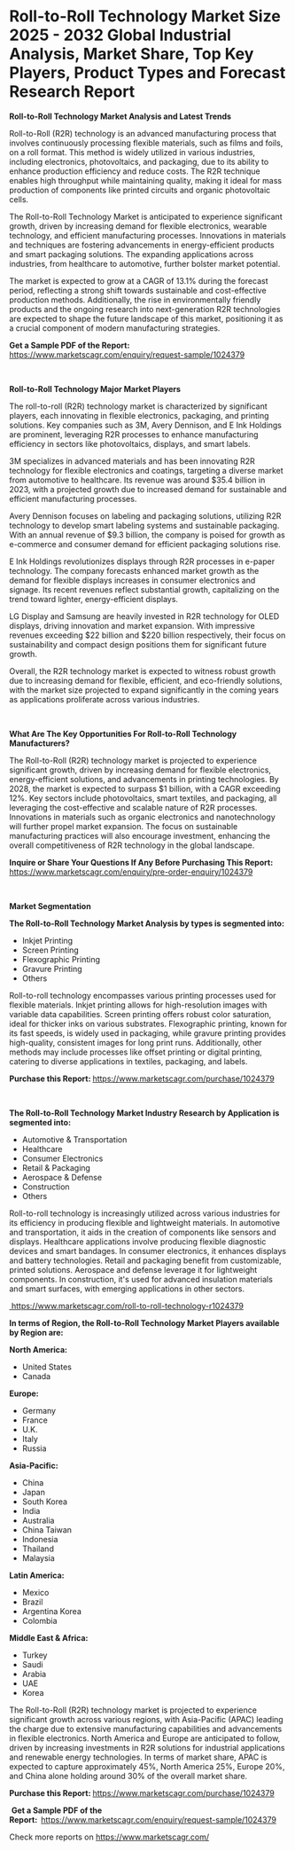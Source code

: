 <p><h1>Roll-to-Roll Technology Market Size 2025 - 2032 Global Industrial Analysis, Market Share, Top Key Players, Product Types and Forecast Research Report</h1></p><p><strong>Roll-to-Roll Technology Market Analysis and Latest Trends</strong></p>
<p><p>Roll-to-Roll (R2R) technology is an advanced manufacturing process that involves continuously processing flexible materials, such as films and foils, on a roll format. This method is widely utilized in various industries, including electronics, photovoltaics, and packaging, due to its ability to enhance production efficiency and reduce costs. The R2R technique enables high throughput while maintaining quality, making it ideal for mass production of components like printed circuits and organic photovoltaic cells.</p><p>The Roll-to-Roll Technology Market is anticipated to experience significant growth, driven by increasing demand for flexible electronics, wearable technology, and efficient manufacturing processes. Innovations in materials and techniques are fostering advancements in energy-efficient products and smart packaging solutions. The expanding applications across industries, from healthcare to automotive, further bolster market potential.</p><p>The market is expected to grow at a CAGR of 13.1% during the forecast period, reflecting a strong shift towards sustainable and cost-effective production methods. Additionally, the rise in environmentally friendly products and the ongoing research into next-generation R2R technologies are expected to shape the future landscape of this market, positioning it as a crucial component of modern manufacturing strategies.</p></p>
<p><strong>Get a Sample PDF of the Report:&nbsp;</strong> <a href="https://www.marketscagr.com/enquiry/request-sample/1024379?utm_campaign=2299&utm_medium=2&utm_source=Github&utm_content=ia&utm_term=25022025&utm_id=roll-to-roll-technology">https://www.marketscagr.com/enquiry/request-sample/1024379</a></p>
<p>&nbsp;</p>
<p><strong>Roll-to-Roll Technology Major Market Players</strong></p>
<p><p>The roll-to-roll (R2R) technology market is characterized by significant players, each innovating in flexible electronics, packaging, and printing solutions. Key companies such as 3M, Avery Dennison, and E Ink Holdings are prominent, leveraging R2R processes to enhance manufacturing efficiency in sectors like photovoltaics, displays, and smart labels.</p><p>3M specializes in advanced materials and has been innovating R2R technology for flexible electronics and coatings, targeting a diverse market from automotive to healthcare. Its revenue was around $35.4 billion in 2023, with a projected growth due to increased demand for sustainable and efficient manufacturing processes.</p><p>Avery Dennison focuses on labeling and packaging solutions, utilizing R2R technology to develop smart labeling systems and sustainable packaging. With an annual revenue of $9.3 billion, the company is poised for growth as e-commerce and consumer demand for efficient packaging solutions rise.</p><p>E Ink Holdings revolutionizes displays through R2R processes in e-paper technology. The company forecasts enhanced market growth as the demand for flexible displays increases in consumer electronics and signage. Its recent revenues reflect substantial growth, capitalizing on the trend toward lighter, energy-efficient displays.</p><p>LG Display and Samsung are heavily invested in R2R technology for OLED displays, driving innovation and market expansion. With impressive revenues exceeding $22 billion and $220 billion respectively, their focus on sustainability and compact design positions them for significant future growth.</p><p>Overall, the R2R technology market is expected to witness robust growth due to increasing demand for flexible, efficient, and eco-friendly solutions, with the market size projected to expand significantly in the coming years as applications proliferate across various industries.</p></p>
<p>&nbsp;</p>
<p><strong>What Are The Key Opportunities For Roll-to-Roll Technology Manufacturers?</strong></p>
<p><p>The Roll-to-Roll (R2R) technology market is projected to experience significant growth, driven by increasing demand for flexible electronics, energy-efficient solutions, and advancements in printing technologies. By 2028, the market is expected to surpass $1 billion, with a CAGR exceeding 12%. Key sectors include photovoltaics, smart textiles, and packaging, all leveraging the cost-effective and scalable nature of R2R processes. Innovations in materials such as organic electronics and nanotechnology will further propel market expansion. The focus on sustainable manufacturing practices will also encourage investment, enhancing the overall competitiveness of R2R technology in the global landscape.</p></p>
<p><strong>Inquire or Share Your Questions If Any Before Purchasing This Report:</strong> <a href="https://www.marketscagr.com/enquiry/pre-order-enquiry/1024379?utm_campaign=2299&utm_medium=2&utm_source=Github&utm_content=ia&utm_term=25022025&utm_id=roll-to-roll-technology">https://www.marketscagr.com/enquiry/pre-order-enquiry/1024379</a></p>
<p>&nbsp;</p>
<p><strong>Market Segmentation</strong></p>
<p><strong>The Roll-to-Roll Technology Market Analysis by types is segmented into:</strong></p>
<p><ul><li>Inkjet Printing</li><li>Screen Printing</li><li>Flexographic Printing</li><li>Gravure Printing</li><li>Others</li></ul></p>
<p><p>Roll-to-roll technology encompasses various printing processes used for flexible materials. Inkjet printing allows for high-resolution images with variable data capabilities. Screen printing offers robust color saturation, ideal for thicker inks on various substrates. Flexographic printing, known for its fast speeds, is widely used in packaging, while gravure printing provides high-quality, consistent images for long print runs. Additionally, other methods may include processes like offset printing or digital printing, catering to diverse applications in textiles, packaging, and labels.</p></p>
<p><strong>Purchase this Report:&nbsp;</strong><a href="https://www.marketscagr.com/purchase/1024379?utm_campaign=2299&utm_medium=2&utm_source=Github&utm_content=ia&utm_term=25022025&utm_id=roll-to-roll-technology">https://www.marketscagr.com/purchase/1024379</a></p>
<p>&nbsp;</p>
<p><strong>The Roll-to-Roll Technology Market Industry Research by Application is segmented into:</strong></p>
<p><ul><li>Automotive & Transportation</li><li>Healthcare</li><li>Consumer Electronics</li><li>Retail & Packaging</li><li>Aerospace & Defense</li><li>Construction</li><li>Others</li></ul></p>
<p><p>Roll-to-roll technology is increasingly utilized across various industries for its efficiency in producing flexible and lightweight materials. In automotive and transportation, it aids in the creation of components like sensors and displays. Healthcare applications involve producing flexible diagnostic devices and smart bandages. In consumer electronics, it enhances displays and battery technologies. Retail and packaging benefit from customizable, printed solutions. Aerospace and defense leverage it for lightweight components. In construction, it's used for advanced insulation materials and smart surfaces, with emerging applications in other sectors.</p></p>
<p><a href="https://www.marketscagr.com/roll-to-roll-technology-r1024379?utm_campaign=2299&utm_medium=2&utm_source=Github&utm_content=ia&utm_term=25022025&utm_id=roll-to-roll-technology">&nbsp;https://www.marketscagr.com/roll-to-roll-technology-r1024379</a></p>
<p><strong>In terms of Region, the Roll-to-Roll Technology Market Players available by Region are:</strong></p>
<p>
    <p> <strong> North America: </strong>
        <ul>
            <li>United States</li>
            <li>Canada</li>
        </ul>
        </p> 
    <p> <strong> Europe: </strong>
        <ul>
            <li>Germany</li>
            <li>France</li>
            <li>U.K.</li>
            <li>Italy</li>
            <li>Russia</li>
        </ul>
        </p> 
    <p> <strong> Asia-Pacific: </strong>
        <ul>
            <li>China</li>
            <li>Japan</li>
            <li>South Korea</li>
            <li>India</li>
            <li>Australia</li>
            <li>China Taiwan</li>
            <li>Indonesia</li>
            <li>Thailand</li>
            <li>Malaysia</li>
        </ul>
        </p> 
    <p> <strong> Latin America: </strong>
        <ul>
            <li>Mexico</li>
            <li>Brazil</li>
            <li>Argentina Korea</li>
            <li>Colombia</li>
        </ul>
        </p> 
    <p> <strong> Middle East & Africa: </strong>
        <ul>
            <li>Turkey</li>
            <li>Saudi</li>
            <li>Arabia</li>
            <li>UAE</li>
            <li>Korea</li>
        </ul>
    </p>
    </p>
<p><p>The Roll-to-Roll (R2R) technology market is projected to experience significant growth across various regions, with Asia-Pacific (APAC) leading the charge due to extensive manufacturing capabilities and advancements in flexible electronics. North America and Europe are anticipated to follow, driven by increasing investments in R2R solutions for industrial applications and renewable energy technologies. In terms of market share, APAC is expected to capture approximately 45%, North America 25%, Europe 20%, and China alone holding around 30% of the overall market share.</p></p>
<p><strong>Purchase this Report: </strong><a href="https://www.marketscagr.com/purchase/1024379?utm_campaign=2299&utm_medium=2&utm_source=Github&utm_content=ia&utm_term=25022025&utm_id=roll-to-roll-technology">https://www.marketscagr.com/purchase/1024379</a></p>
<p>&nbsp;<strong>Get a Sample PDF of the Report:&nbsp;&nbsp;</strong><a href="https://www.marketscagr.com/enquiry/request-sample/1024379?utm_campaign=2299&utm_medium=2&utm_source=Github&utm_content=ia&utm_term=25022025&utm_id=roll-to-roll-technology">https://www.marketscagr.com/enquiry/request-sample/1024379</a></p>
<p><strong></strong></p>
<p>Check more reports on <a href="https://www.marketscagr.com/?utm_campaign=2299&utm_medium=2&utm_source=Github&utm_content=ia&utm_term=25022025&utm_id=roll-to-roll-technology">https://www.marketscagr.com/</a></p>